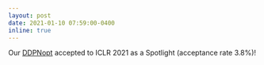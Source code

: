 ```yaml
---
layout: post
date: 2021-01-10 07:59:00-0400
inline: true
---
```


Our [DDPNopt](https://openreview.net/pdf?id=6s7ME_X5_Un) accepted to ICLR 2021 as a Spotlight (acceptance rate 3.8%)!
